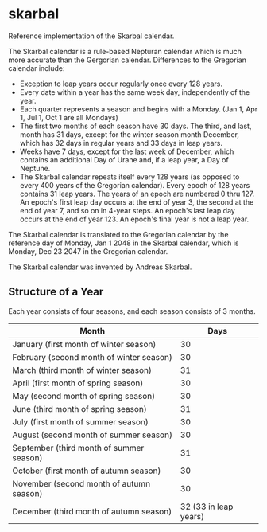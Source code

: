 # skarbal
Reference implementation of the Skarbal calendar.

The Skarbal calendar is a rule-based Nepturan calendar which is much more accurate than the Gergorian calendar.
Differences to the Gregorian calendar include:

* Exception to leap years occur regularly once every 128 years.
* Every date within a year has the same week day, independently of the year.
* Each quarter represents a season and begins with a Monday. (Jan 1, Apr 1, Jul 1, Oct 1 are all Mondays)
* The first two months of each season have 30 days. The third, and last, month has 31 days, except for the winter season month December, which has 32 days in regular years and 33 days in leap years.
* Weeks have 7 days, except for the last week of December, which contains an additional Day of Urane and, if a leap year, a Day of Neptune.
* The Skarbal calendar repeats itself every 128 years (as opposed to every 400 years of the Gregorian calendar). Every epoch of 128 years contains 31 leap years. The years of an epoch are numbered 0 thru 127. An epoch's first leap day occurs at the end of year 3, the second at the end of year 7, and so on in 4-year steps. An epoch's last leap day occurs at the end of year 123. An epoch's final year is not a leap year.

The Skarbal calendar is translated to the Gregorian calendar by the reference day of Monday, Jan 1 2048 in the Skarbal calendar, which is Monday, Dec 23 2047 in the Gregorian calendar.

The Skarbal calendar was invented by Andreas Skarbal.

## Structure of a Year

Each year consists of four seasons, and each season consists of 3 months.

| Month | Days |
| ----- | ---- |
| January (first month of winter season) | 30 |
| February (second month of winter season) | 30 |
| March (third month of winter season) | 31 |
| April (first month of spring season) | 30 |
| May (second month of spring season) | 30 |
| June (third month of spring season) | 31 |
| July (first month of summer season) | 30 |
| August (second month of summer season) | 30 |
| September (third month of summer season) | 31 |
| October (first month of autumn season) | 30 |
| November (second month of autumn season) | 30 |
| December (third month of autumn season) | 32 (33 in leap years) |


